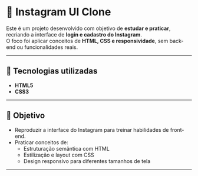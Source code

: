 # 📸 Instagram UI Clone

Este é um projeto desenvolvido com objetivo de **estudar e praticar**, recriando a interface de **login e cadastro do Instagram**.  
O foco foi aplicar conceitos de **HTML, CSS e responsividade**, sem back-end ou funcionalidades reais.

---

## 🚀 Tecnologias utilizadas
- **HTML5**
- **CSS3**

---

## 🎯 Objetivo
- Reproduzir a interface do Instagram para treinar habilidades de front-end.  
- Praticar conceitos de:
  - Estruturação semântica com HTML  
  - Estilização e layout com CSS  
  - Design responsivo para diferentes tamanhos de tela  

---